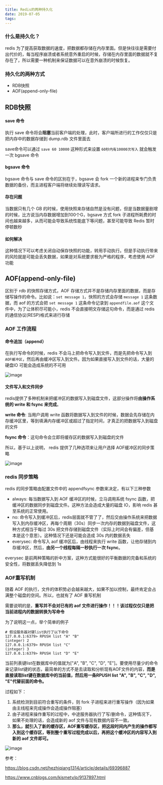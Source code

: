 ```yaml
---
title: Redis的两种持久化
date: 2019-07-05
tags:
---
```

### 什么是持久化？
redis 为了提高获取数据的速度，把数据都存储在内存里面。但是快往往是需要付出代价的，每当程序崩溃或者系统意外重启的时候，存储在内存里面的数据就不复存在了，所以需要一种机制来保证数据可以在意外崩溃的时候恢复。

### 持久化的两种方式
- RDB快照
- AOF(append-only-file)

## RDB快照

#### save 命令
执行 save 命令将会**阻塞**当前客户端的处理，此时，客户端所进行的工作仅仅只是把内存中的数据存储到 dump.rdb 文件里面去

save命令可以通过 `save 60 10000` 这种形式来设置 `60秒内有10000次写入` 就会触发一次 bgsave 命令

#### bgsave 命令
bgsave 命令与 save 命令的区别在于，bgsave 会 fork 一个新的进程来专门负责数据的备份，而主进程客户端将继续处理读写请求。

#### 存在问题
当数据只有几个 GB 的时候，使用快照来存储自然是没有问题，但是当数据量剧增的时候，比方说当内存数据增加到100个G，bgsave 方式 fork 子进程所耗费的时间也越来越多，从而可能会导致系统性能底下等问题，甚至可能导致 Redis 暂时停顿数秒

#### 如何解决
这种情况下可以考虑关闭自动保存快照的功能，转用手动执行。但是手动执行带来的风险就是可能会丢失数据，如果是对系统要求极为严格的程序，考虑使用 AOF 功能


## AOF(append-only-file)
区别于 rdb 的快照存储方式，AOF 存储方式并不是存储内存里面的数据，而是存储写操作的命令。比如说：`set message 1`，快照的方式会存储 `message 1` 这条数据，而 aof 的方式会把 `set message 1` 这条命令记录到 `appendfile.aof` 这个文件中，为了让体积尽可能小，redis 不会直接明文存储这句命令，而是通过 redis 的通信协议(RESP)格式来进行存储

### AOF 工作流程
#### 命令追加（append）
在执行写命令的时候，redis 不会马上把命令写入到文件，而是先把命令写入到 `AOF缓冲区`，然后再由缓冲区写入到文件。因为如果直接写入到文件的话，大量的 硬盘IO 可能会造成系统的不可用

![image](http://pvzwttsw1.bkt.clouddn.com/image%20(1).png)

#### 文件写入和文件同步
redis提供了多种机制来把缓冲区的数据写入到磁盘文件，这部分操作将**由操作系统的 write 和 fsync 来完成**。

**write 命令**: 当用户调用 write 函数将数据写入到文件的时候，数据会先存储在内存缓冲区里，等到填满内存缓冲区或超过了指定时间，才真正的把数据写入到磁盘的文件

**fsync 命令**：这句命令会立即将缓存区的数据写入到磁盘的文件

所以，基于以上说明， redis 提供了几种选项来让用户选择 AOF缓冲区的同步策略

![image](http://pvzwttsw1.bkt.clouddn.com/image%20(2).png)

### redis 同步策略
redis 的同步策略由配置文件中的 appendfsync 参数来决定，有以下三种参数

- always: 每当数据写入到 AOF 缓冲区的时候，立马调用系统 fsync 函数，把缓冲区的数据同步到磁盘文件。这种方法会造成大量的磁盘 IO，影响 redis 甚至系统的正常使用。
- no: 命令写入到缓冲区后，redis层面就不管了了，然后交由操作系统来把数据写入到内存缓冲区，再每个周期（30s）同步一次内存的数据到磁盘文件，这种方式相当于每过 30s 把文件存储到磁盘文件（实际上时间会有偏差，但基本是这个意思）。这种情况下还是可能会造成 30s 内的数据丢失
- everysec: 命令写入 aof 缓冲区后，由线程来执行 write 函数，让他存储到内存缓冲区，然后，**由另一个线程每隔一秒执行一次 fsync**。

everysec 是前两种策略的折中方案，这种方式能很好的平衡数据的完备和系统的安全性，将数据丢失降低到 1s

### AOF重写机制
随着 AOF 的执行，文件的体积势必会越来越大，如果不加以控制，最终肯定会占满整个磁盘的空间。所以，也就有了 AOF 重写机制

需要说明的是，**重写并不会对已有的 aof 文件进行操作！！！该过程仅仅只是把当前进程内的数据转换为写命令**

为了说明这一点，举个简单的例子
```
# 假设服务器对键list执行了以下命令
127.0.0.1:6379> RPUSH list "A" "B"
(integer) 2
127.0.0.1:6379> RPUSH list "C"
(integer) 3
127.0.0.1:6379> RPUSH list "D" "E"
```

当前列表键list在数据库中的值就为["A", "B", "C", "D", "E"]。要使用尽量少的命令来记录list键的状态，最简单的方式不是去读取和分析现有AOF文件的内容，**而是直接读取list键在数据库中的当前值，然后用一条RPUSH list "A", "B", "C", "D", "E"代替前面的命令。**


过程如下：
1. 系统检测到目前符合重写的条件，则 fork 子进程来进行重写操作（因为如果由主线程来完成操作会造成操作阻塞）
2. 由子进程来操作重写的过程中，中途服务器执行了写/删命令，这种情况下，如果不处理的话，会造成新的 aof 文件与现有数据内容不一致。
3. **那么，就引入了新的缓存区，AOF重写缓存区，把这段时间内产生的操作都写入到这个缓存区，等到整个重写过程完成以后，再把这个缓冲区的内容写入到新的 aof 文件即可。**

![image](http://pvzwttsw1.bkt.clouddn.com/image%20(3).png)

参考：

https://blog.csdn.net/hezhiqiang1314/article/details/69396887

https://www.cnblogs.com/kismetv/p/9137897.html
